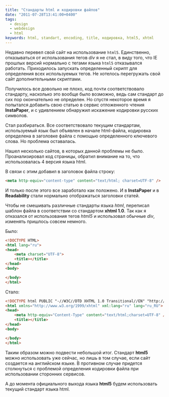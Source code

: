 ```yaml
---
title: "Стандарты html и кодировки файлов"
date: "2011-07-28T13:41:00+0400"
tags:
  - design
  - webdesign
  - html
keywords: html, standart, encoding, title, кодировка, html5, xhtml
---
```

Недавно перевел свой сайт на использование `html5`. Единственно, отказываться от использования тегов *div* я не стал, в виду того, что IE прошлых версий нормально с тегами языка `html5` отказывался работать. Приходилось запускать определенный скрипт для определения всех используемых тегов. Не хотелось перегружать свой сайт дополнительными скриптами.

Получилось все довольно не плохо, код почти соответствовало стандарту, насколько это вообще было возможно, ведь сам стандарт до сих пор окончательно не определен. Но спустя некоторое время я попытался добавить свою статью в сервис отложенного чтения **InstaPaper**, и с удивлением обнаружил  искажение кодировки русских символов.

Стал разбираться. Все соответствовало текущим стандартам, используемый язык был объявлен в начале html-файла, кодировка определена в заголовке файла с помощью определенного ключевого слова. Но проблема оставалась.

Нашел несколько сайтов, в которых данной проблемы не было. Проанализировал код страницы, обратил внимание на то, что использовалась 4 версия языка html.

В связи с этим добавил в заголовок файла строку:

```html
<meta http-equiv="content-type" content="text/html; charset=UTF-8" />
```

И только после этого все заработало как положено. И в **InstaPaper** и в **Readability** стали нормально отображаться заголовки статей.

Чтобы не смешивать различные стандарты языка *html*, переписал шаблон файла в соответствии со стандартом **xhtml 1.0**. Так как я отказался от использования тегов *html5* и использовал обычные *div*, изменять пришлось совсем немного.

Было:

```html
<!DOCTYPE HTML>
<html lang="ru">
<head>
    <meta charset="UTF-8">
    <title></title>
</head>
<body>

</body>
</html>
```

Стало:
```html
<!DOCTYPE html PUBLIC "-//W3C//DTD XHTML 1.0 Transitional//EN" "http://www.w3.org/TR/xhtml1/DTD/xhtml1-transitional.dtd">
<html xmlns="http://www.w3.org/1999/xhtml" xml:lang="ru" lang="ru_RU">
<head>
    <meta http-equiv="Content-Type" content="text/html;charset=UTF-8" />
    <title></title>
</head>
<body>

</body>
</html>
```

Таким образом можно подвести небольшой итог. Стандарт **html5** можно использовать уже сейчас, но лишь в том случае, если сайт создается на английском языке. В противном случае придется столкнуться с проблемой определения кодировки файла при использовании сторонних сервисов.

А до момента официального выхода языка **html5** будем использовать текущий стандарт языка html.
